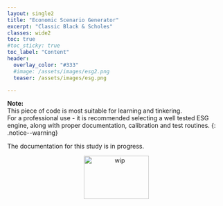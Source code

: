 ```yaml
---
layout: single2
title: "Economic Scenario Generator"
excerpt: "Classic Black & Scholes"
classes: wide2
toc: true
#toc_sticky: true
toc_label: "Content"
header:
  overlay_color: "#333"
  #image: /assets/images/esg2.png
  teaser: /assets/images/esg.png

---
```


**Note:**   
This piece of code is most suitable for learning and tinkering.   
For a professional use - it is recommended selecting a well tested ESG engine, along with proper documentation, calibration and test routines.
{: .notice--warning}


The documentation for this study is in progress.
<div>
 <p align="center">
   <img src="{{site.baseurl}}/assets/images/wip_small.jpg" alt="wip"
 	   title="Under Construction" width="150" height="100" />
 </p>
</div>
